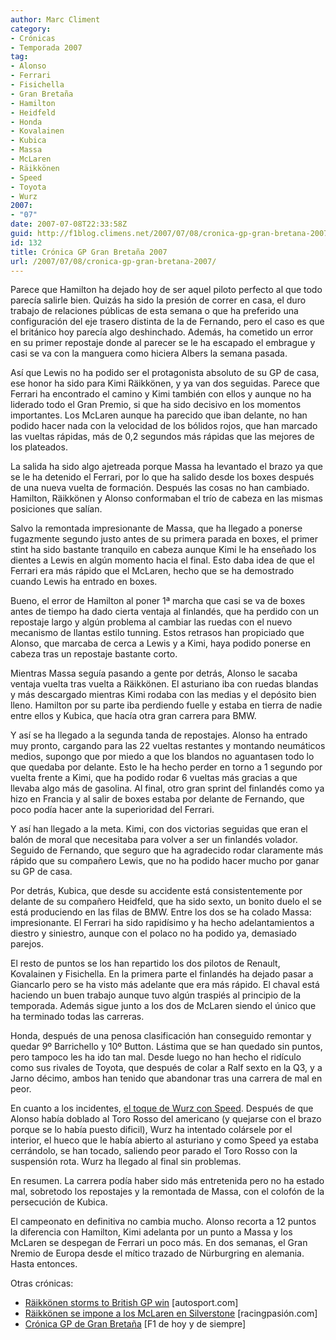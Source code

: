 ```yaml
---
author: Marc Climent
category:
- Crónicas
- Temporada 2007
tag:
- Alonso
- Ferrari
- Fisichella
- Gran Bretaña
- Hamilton
- Heidfeld
- Honda
- Kovalainen
- Kubica
- Massa
- McLaren
- Räikkönen
- Speed
- Toyota
- Wurz
2007:
- "07"
date: 2007-07-08T22:33:58Z
guid: http://f1blog.climens.net/2007/07/08/cronica-gp-gran-bretana-2007/
id: 132
title: Crónica GP Gran Bretaña 2007
url: /2007/07/08/cronica-gp-gran-bretana-2007/
---
```


Parece que Hamilton ha dejado hoy de ser aquel piloto perfecto al que todo parecía salirle bien. Quizás ha sido la presión de correr en casa, el duro trabajo de relaciones públicas de esta semana o que ha preferido una configuración del eje trasero distinta de la de Fernando, pero el caso es que el británico hoy parecía algo deshinchado. Además, ha cometido un error en su primer repostaje donde al parecer se le ha escapado el embrague y casi se va con la manguera como hiciera Albers la semana pasada.

Así que Lewis no ha podido ser el protagonista absoluto de su GP de casa, ese honor ha sido para Kimi Räikkönen, y ya van dos seguidas. Parece que Ferrari ha encontrado el camino y Kimi también con ellos y aunque no ha liderado todo el Gran Premio, si que ha sido decisivo en los momentos importantes. Los McLaren aunque ha parecido que iban delante, no han podido hacer nada con la velocidad de los bólidos rojos, que han marcado las vueltas rápidas, más de 0,2 segundos más rápidas que las mejores de los plateados.

La salida ha sido algo ajetreada porque Massa ha levantado el brazo ya que se le ha detenido el Ferrari, por lo que ha salido desde los boxes después de una nueva vuelta de formación. Después las cosas no han cambiado. Hamilton, Räikkönen y Alonso conformaban el trío de cabeza en las mismas posiciones que salían.

Salvo la remontada impresionante de Massa, que ha llegado a ponerse fugazmente segundo justo antes de su primera parada en boxes, el primer stint ha sido bastante tranquilo en cabeza aunque Kimi le ha enseñado los dientes a Lewis en algún momento hacia el final. Esto daba idea de que el Ferrari era más rápido que el McLaren, hecho que se ha demostrado cuando Lewis ha entrado en boxes.

Bueno, el error de Hamilton al poner 1ª marcha que casi se va de boxes antes de tiempo ha dado cierta ventaja al finlandés, que ha perdido con un repostaje largo y algún problema al cambiar las ruedas con el nuevo mecanismo de llantas estilo tunning. Estos retrasos han propiciado que Alonso, que marcaba de cerca a Lewis y a Kimi, haya podido ponerse en cabeza tras un repostaje bastante corto.

Mientras Massa seguía pasando a gente por detrás, Alonso le sacaba ventaja vuelta tras vuelta a Räikkönen. El asturiano iba con ruedas blandas y más descargado mientras Kimi rodaba con las medias y el depósito bien lleno. Hamilton por su parte iba perdiendo fuelle y estaba en tierra de nadie entre ellos y Kubica, que hacía otra gran carrera para BMW.

Y así se ha llegado a la segunda tanda de repostajes. Alonso ha entrado muy pronto, cargando para las 22 vueltas restantes y montando neumáticos medios, supongo que por miedo a que los blandos no aguantasen todo lo que quedaba por delante. Esto le ha hecho perder en torno a 1 segundo por vuelta frente a Kimi, que ha podido rodar 6 vueltas más gracias a que llevaba algo más de gasolina. Al final, otro gran sprint del finlandés como ya hizo en Francia y al salir de boxes estaba por delante de Fernando, que poco podía hacer ante la superioridad del Ferrari.

Y así han llegado a la meta. Kimi, con dos victorias seguidas que eran el balón de moral que necesitaba para volver a ser un finlandés volador. Seguido de Fernando, que seguro que ha agradecido rodar claramente más rápido que su compañero Lewis, que no ha podido hacer mucho por ganar su GP de casa.

Por detrás, Kubica, que desde su accidente está consistentemente por delante de su compañero Heidfeld, que ha sido sexto, un bonito duelo el se está produciendo en las filas de BMW. Entre los dos se ha colado Massa: impresionante. El Ferrari ha sido rapidísimo y ha hecho adelantamientos a diestro y siniestro, aunque con el polaco no ha podido ya, demasiado parejos.

El resto de puntos se los han repartido los dos pilotos de Renault, Kovalainen y Fisichella. En la primera parte el finlandés ha dejado pasar a Giancarlo pero se ha visto más adelante que era más rápido. El chaval está haciendo un buen trabajo aunque tuvo algún traspiés al principio de la temporada. Además sigue junto a los dos de McLaren siendo el único que ha terminado todas las carreras.

Honda, después de una penosa clasificación han conseguido remontar y quedar 9º Barrichello y 10º Button. Lástima que se han quedado sin puntos, pero tampoco les ha ido tan mal. Desde luego no han hecho el ridículo como sus rivales de Toyota, que después de colar a Ralf sexto en la Q3, y a Jarno décimo, ambos han tenido que abandonar tras una carrera de mal en peor.

En cuanto a los incidentes, [el toque de Wurz con Speed](http://www.autosport.com/news/report.php/id/60630). Después de que Alonso había doblado al Toro Rosso del americano (y quejarse con el brazo porque se lo había puesto dificil), Wurz ha intentado colársele por el interior, el hueco que le había abierto al asturiano y como Speed ya estaba cerrándolo, se han tocado, saliendo peor parado el Toro Rosso con la suspensión rota. Wurz ha llegado al final sin problemas.

En resumen. La carrera podía haber sido más entretenida pero no ha estado mal, sobretodo los repostajes y la remontada de Massa, con el colofón de la persecución de Kubica.

El campeonato en definitiva no cambia mucho. Alonso recorta a 12 puntos la diferencia con Hamilton, Kimi adelanta por un punto a Massa y los McLaren se despegan de Ferrari un poco más. En dos semanas, el Gran Nremio de Europa desde el mítico trazado de Nürburgring en alemania. Hasta entonces.

Otras crónicas:

  * [Räikkönen storms to British GP win](http://www.autosport.com/news/report.php/id/60622) [autosport.com]
  * [Räikkönen se impone a los McLaren en Silverstone](http://www.racingpasion.com/2007/07/08-raikkonen-se-impone-a-los-mclaren-en-silverstone) [racingpasión.com]
  * [Crónica GP de Gran Bretaña](http://f1dehoyydesiempre.blogspot.com/2007/07/crnica-gp-gran-bretaa.html) [F1 de hoy y de siempre]